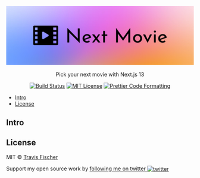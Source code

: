 <p>
  <img alt="Pick your next movie with Next.js 13" src="/public/banner.jpg">
</p>

<p align="center">
  Pick your next movie with Next.js 13
</p>

<p align="center">
  <a href="https://github.com/transitive-bullshit/next-movie/actions/workflows/test.yml"><img alt="Build Status" src="https://github.com/transitive-bullshit/next-movie/actions/workflows/test.yml/badge.svg"></a>
  <a href="https://github.com/transitive-bullshit/next-movie/blob/main/license"><img alt="MIT License" src="https://img.shields.io/badge/license-MIT-blue"></a>
  <a href="https://prettier.io"><img alt="Prettier Code Formatting" src="https://img.shields.io/badge/code_style-prettier-brightgreen.svg"></a>
</p>

- [Intro](#intro)
- [License](#license)

## Intro

## License

MIT © [Travis Fischer](https://transitivebullsh.it)

Support my open source work by <a href="https://twitter.com/transitive_bs">following me on twitter <img src="https://storage.googleapis.com/saasify-assets/twitter-logo.svg" alt="twitter" height="24px" align="center"></a>
